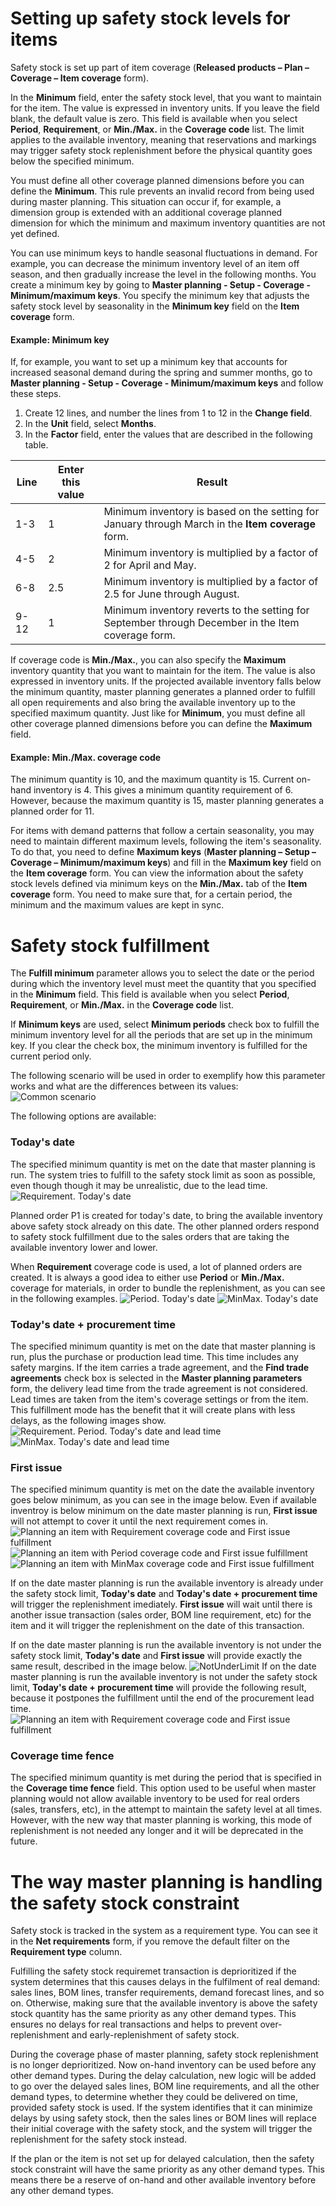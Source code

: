 # Setting up safety stock levels for items

Safety stock is set up part of item coverage (**Released products – Plan – Coverage – Item coverage** form).

In the **Minimum** field, enter the safety stock level, that you want to maintain for the item. The value is expressed in inventory units. If you leave the field blank, the default value is zero. This field is available when you select **Period**, **Requirement**, or **Min./Max.** in the **Coverage code** list. The limit applies to the available inventory, meaning that reservations and markings may trigger safety stock replenishment before the physical quantity goes below the specified minimum.

You must define all other coverage planned dimensions before you can define the **Minimum**. This rule prevents an invalid record from being used during master planning. This situation can occur if, for example, a dimension group is extended with an additional coverage planned dimension for which the minimum and maximum inventory quantities are not yet defined.

You can use minimum keys to handle seasonal fluctuations in demand. For example, you can decrease the minimum inventory level of an item off season, and then gradually increase the level in the following months. You create a minimum key by going to **Master planning - Setup - Coverage - Minimum/maximum keys**. You specify the minimum key that adjusts the safety stock level by seasonality in the **Minimum key** field on the **Item coverage** form.

#### Example: Minimum key
If, for example, you want to set up a minimum key that accounts for increased seasonal demand during the spring and summer months, go to **Master planning - Setup - Coverage - Minimum/maximum keys** and follow these steps.
1. Create 12 lines, and number the lines from 1 to 12 in the **Change field**.
2. In the **Unit** field, select **Months**.
3. In the **Factor** field, enter the values that are described in the following table.

|Line|Enter this value|Result|
|---|---|---|
|1-3|1|Minimum inventory is based on the setting for January through March in the **Item coverage** form.|
|4-5|2|Minimum inventory is multiplied by a factor of 2 for April and May.|
|6-8|2.5|Minimum inventory is multiplied by a factor of 2.5 for June through August.|
|9-12|1|Minimum inventory reverts to the setting for September through December in the Item coverage form.|

If coverage code is **Min./Max.**, you can also specify the **Maximum** inventory quantity that you want to maintain for the item. The value is also expressed in inventory units. If the projected available inventory falls below the minimum quantity, master planning generates a planned order to fulfill all open requirements and also bring the available inventory up to the specified maximum quantity. Just like for **Minimum**, you must define all other coverage planned dimensions before you can define the **Maximum** field.

#### Example: Min./Max. coverage code
The minimum quantity is 10, and the maximum quantity is 15. Current on-hand inventory is 4. This gives a minimum quantity requirement of 6. However, because the maximum quantity is 15, master planning generates a planned order for 11.

For items with demand patterns that follow a certain seasonality, you may need to maintain different maximum levels, following the item's seasonality. To do that, you need to define **Maximum keys** (**Master planning – Setup – Coverage – Minimum/maximum keys**) and fill in the **Maximum key** field on the **Item coverage** form. You can view the information about the safety stock levels defined via minimum keys on the **Min./Max.** tab of the **Item coverage** form. You need to make sure that, for a certain period, the minimum and the maximum values are kept in sync.



# Safety stock fulfillment 

The **Fulfill minimum** parameter allows you to select the date or the period during which the inventory level must meet the quantity that you specified in the **Minimum** field. This field is available when you select **Period**, **Requirement**, or **Min./Max.** in the **Coverage code** list.

If **Minimum keys** are used, select **Minimum periods** check box to fulfill the minimum inventory level for all the periods that are set up in the minimum key. If you clear the check box, the minimum inventory is fulfilled for the current period only.

The following scenario will be used in order to exemplify how this parameter works and what are the differences between its values:
![Common scenario](./media/Scenario1.png)

The following options are available:
### **Today's date** 
The specified minimum quantity is met on the date that master planning is run. The system tries to fulfill to the safety stock limit as soon as possible, even though though it may be unrealistic, due to the lead time.
![Requirement. Today's date](./media/TodayReq.png)

Planned order P1 is created for today's date, to bring the available inventory above safety stock already on this date. The other planned orders respond to safety stock fulfillment due to the sales orders that are taking the available inventory lower and lower.

When **Requirement** coverage code is used, a lot of planned orders are created. It is always a good idea to either use **Period** or **Min./Max.** coverage for materials, in order to bundle the replenishment, as you can see in the following examples.
![Period. Today's date](./media/TodayPeriod.png)
![MinMax. Today's date](./media/TodayMinMax.png)

### **Today's date + procurement time** 
The specified minimum quantity is met on the date that master planning is run, plus the purchase or production lead time. This time includes any safety margins. If the item carries a trade agreement, and the **Find trade agreements** check box is selected in the **Master planning parameters** form, the delivery lead time from the trade agreement is not considered. Lead times are taken from the item's coverage settings or from the item. 
This fulfillment mode has the benefit that it will create plans with less delays, as the following images show.
![Requirement. Period. Today's date and lead time](./media/TodayPLTReq.png)
![MinMax. Today's date and lead time](./media/TodayPLTMinMax.png)

### **First issue** 
The specified minimum quantity is met on the date the available inventory goes below minimum, as you can see in the image below. Even if available inventroy is below minimum on the date master planning is run, **First issue** will not attempt to cover it until the next requirement comes in.
![Planning an item with **Requirement** coverage code and **First issue** fulfillment](./media/FirstIssueReq.png)
![Planning an item with **Period** coverage code and **First issue** fulfillment](./media/FirstIssuePeriod.png)
![Planning an item with **MinMax** coverage code and **First issue** fulfillment](./media/FirstIssueMinMax.png)

If on the date master planning is run the available inventory is already under the safety stock limit, **Today's date** and **Today's date + procurement time** will trigger the replenishment imediately. **First issue** will wait until there is another issue transaction (sales order, BOM line requirement, etc) for the item and it will trigger the replenishment on the date of this transaction. 

If on the date master planning is run the available inventory is not under the safety stock limit, **Today's date** and **First issue** will provide exactly the same result, described in the image below.
![NotUnderLimit](./media/ReqFirstIssue.png)
If on the date master planning is run the available inventory is not under the safety stock limit, **Today's date + procurement time** will provide the following result, because it postpones the fulfillment until the end of the procurement lead time.
![Planning an item with **Requirement** coverage code and **First issue** fulfillment](./media/ReqTodayLT.png)

### **Coverage time fence**
The specified minimum quantity is met during the period that is specified in the **Coverage time fence** field. This option used to be useful when master planning would not allow available inventory to be used for real orders (sales, transfers, etc), in the attempt to maintain the safety level at all times. However, with the new way that master planning is working, this mode of replenishment is not needed any longer and it will be deprecated in the future.



# The way master planning is handling the safety stock constraint

Safety stock is tracked in the system as a requirement type. You can see it in the **Net requirements** form, if you remove the default filter on the **Requirement type** column.

Fulfilling the safety stock requiremet transaction is deprioritized if the system determines that this causes delays in the fulfilment of real demand: sales lines, BOM lines, transfer requirements, demand forecast lines, and so on. Otherwise, making sure that the available inventory is above the safety stock quantity has the same priority as any other demand types. This ensures no delays for real transactions and helps to prevent over-replenishment and early-replenishment of safety stock.

During the coverage phase of master planning, safety stock replenishment is no longer deprioritized. Now on-hand inventory can be used before any other demand types. During the delay calculation, new logic will be added to go over the delayed sales lines, BOM line requirements, and all the other demand types, to determine whether they could be delivered on time, provided safety stock is used. If the system identifies that it can minimize delays by using safety stock, then the sales lines or BOM lines will replace their initial coverage with the safety stock, and the system will trigger the replenishment for the safety stock instead.

If the plan or the item is not set up for delayed calculation, then the safety stock constraint will have the same priority as any other demand types. This means there be a reserve of on-hand and other available inventory before any other demand types.
